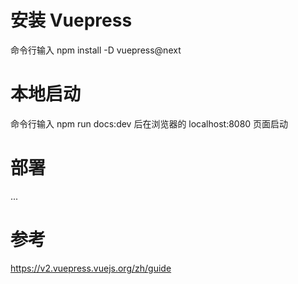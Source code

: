 # 安装 Vuepress

命令行输入 npm install -D vuepress@next

# 本地启动

命令行输入 npm run docs:dev 后在浏览器的 localhost:8080 页面启动

# 部署

...

# 参考

https://v2.vuepress.vuejs.org/zh/guide
